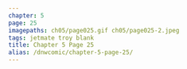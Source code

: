```yaml
---
chapter: 5
page: 25
imagepaths: ch05/page025.gif ch05/page025-2.jpeg
tags: jetmate troy blank
title: Chapter 5 Page 25
alias: /dnwcomic/chapter-5-page-25/
---
```

